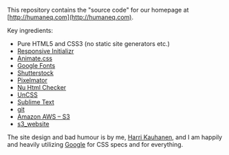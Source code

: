 This repository contains the "source code" for our homepage at [http://humaneq.com](http://humaneq.com).

Key ingredients:

  * Pure HTML5 and CSS3 (no static site generators etc.)
  * [Responsive Initializr](http://verekia.com/initializr/responsive-template)
  * [Animate.css](http://daneden.github.io/animate.css/)
  * [Google Fonts](https://www.google.com/fonts)
  * [Shutterstock](http://www.shutterstock.com/)
  * [Pixelmator](pixelmator)
  * [Nu Html Checker](https://validator.w3.org/nu/)
  * [UnCSS](https://github.com/giakki/uncss)
  * [Sublime Text](http://www.sublimetext.com/)
  * [git](https://git-scm.com/)
  * [Amazon AWS – S3](http://aws.amazon.com/s3/)
  * [s3_website](https://github.com/laurilehmijoki/s3_website)

The site design and bad humour is by me, [Harri Kauhanen](http://harrikauhanen.com/), and I am happily and heavily utilizing [Google](https://www.google.com) for CSS specs and for everything.